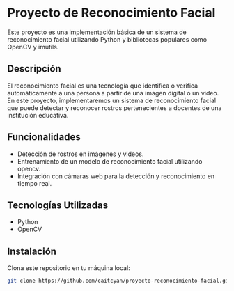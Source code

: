 # Proyecto de Reconocimiento Facial

Este proyecto es una implementación básica de un sistema de reconocimiento facial utilizando Python y bibliotecas populares como OpenCV y imutils.

## Descripción

El reconocimiento facial es una tecnología que identifica o verifica automáticamente a una persona a partir de una imagen digital o un video. En este proyecto, implementaremos un sistema de reconocimiento facial que puede detectar y reconocer rostros pertenecientes a docentes de una institución educativa.

## Funcionalidades

- Detección de rostros en imágenes y videos.
- Entrenamiento de un modelo de reconocimiento facial utilizando opencv.
- Integración con cámaras web para la detección y reconocimiento en tiempo real.

## Tecnologías Utilizadas

- Python
- OpenCV

## Instalación

Clona este repositorio en tu máquina local:

   ```bash
   git clone https://github.com/caitcyan/proyecto-reconocimiento-facial.git